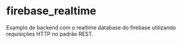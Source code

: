 # firebase_realtime

Examplo de backend com o realtime database do firebase utilizando requisições HTTP no padrão REST.

